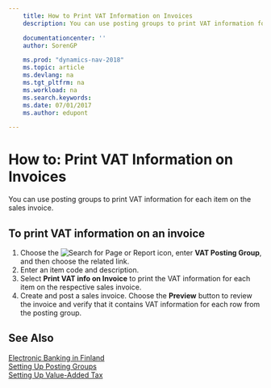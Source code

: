 ```yaml
---
    title: How to Print VAT Information on Invoices
    description: You can use posting groups to print VAT information for each item on the sales invoice.

    documentationcenter: ''
    author: SorenGP

    ms.prod: "dynamics-nav-2018"
    ms.topic: article
    ms.devlang: na
    ms.tgt_pltfrm: na
    ms.workload: na
    ms.search.keywords:
    ms.date: 07/01/2017
    ms.author: edupont

---
```

# How to: Print VAT Information on Invoices
You can use posting groups to print VAT information for each item on the sales invoice.  

## To print VAT information on an invoice  

1.  Choose the ![Search for Page or Report](../../media/ui-search/search_small.png "Search for Page or Report icon") icon, enter **VAT Posting Group**, and then choose the related link.  
2.  Enter an item code and description.  
3.  Select **Print VAT info on Invoice** to print the VAT information for each item on the respective sales invoice.  
4.  Create and post a sales invoice. Choose the **Preview** button to review the invoice and verify that it contains VAT information for each row from the posting group.  

## See Also  
 [Electronic Banking in Finland](electronic-banking-in-finland.md)  
 [Setting Up Posting Groups](../../finance-posting-groups.md)   
 [Setting Up Value-Added Tax](../../finance-setup-vat.md)
